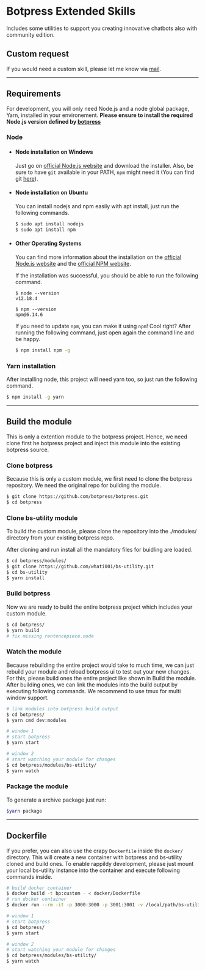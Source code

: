 # Botpress Extended Skills

Includes some utilities to support you creating innovative chatbots also with community edition.

## Custom request

If you would need a custom skill, please let me know via [mail](andreas.karner@student.tugraz.at).

---
## Requirements

For development, you will only need Node.js and a node global package, Yarn, installed in your environement.
**Please ensure to install the required Node.js version defined by [botpress](https://github.com/botpress/botpress)**

### Node
- #### Node installation on Windows

   Just go on [official Node.js website](https://nodejs.org/) and download the installer.
  Also, be sure to have `git` available in your PATH, `npm` might need it (You can find git [here](https://git-scm.com/)).

- #### Node installation on Ubuntu

  You can install nodejs and npm easily with apt install, just run the following commands.

  ```bash
  $ sudo apt install nodejs
  $ sudo apt install npm
  ```

- #### Other Operating Systems
  You can find more information about the installation on the [official Node.js website](https://nodejs.org/) and the [official NPM website](https://npmjs.org/).

  If the installation was successful, you should be able to run the following command.

  ```
  $ node --version
  v12.18.4

  $ npm --version
  npm@6.14.6
  ```

  If you need to update `npm`, you can make it using `npm`! Cool right? After running the following command, just open again the command line and be happy.

  ```bash
  $ npm install npm -g
  ```

### Yarn installation

After installing node, this project will need yarn too, so just run the following command.
```bash
$ npm install -g yarn
```
---

## Build the module

This is only a extention module to the botpress project. Hence, we need clone first he botpress project and inject this module into the existing botpress source.

### Clone botpress
Because this is only a custom module, we first need to clone the botpress repository. We need the original repo for building the module.

```bash
$ git clone https://github.com/botpress/botpress.git
$ cd botpress
```

### Clone bs-utility module
To build the custom module, please clone the repository into the ./modules/ directory from your existing botpress repo.

After cloning and run install all the mandatory files for buidling are loaded.

```bash
$ cd botpress/modules/
$ git clone https://github.com/whati001/bs-utility.git
$ cd bs-utility
$ yarn install
```

### Build botpress
Now we are ready to build the entire botpress project which includes your custom module.

```bash
$ cd botpress/
$ yarn build
# fix missing rentencepiece.node

```

### Watch the module
Because rebuilding the entire project would take to much time, we can just rebuild your module and reload botpress ui to test out your new changes. For this, please build ones the entire project like shown in Build the module. After building ones, we can link the modules into the build output by executing following commands. We recommend to use tmux for multi window support.

```bash
# link modules into botpress build output
$ cd botpress/
$ yarn cmd dev:modules

# window 1
# start botpress
$ yarn start

# window 2
# start watching your module for changes
$ cd botpress/modules/bs-utility/
$ yarn watch
```

### Package the module

To generate a archive package just run:
```bash
$yarn package
```

---
## Dockerfile
If you prefer, you can also use the crapy `Dockerfile` inside the `docker/` directory. This will create a new container with botpress and bs-utility cloned and build ones. To enable rappildy development, please just mount your local bs-utility instance into the container and execute following commands inside.


```bash
# build docker container
$ docker build -t bp:custom - < docker/Dockerfile
# run docker container
$ docker run --rm -it -p 3000:3000 -p 3001:3001 -v /local/path/bs-utility:/botpress/modules/bs-utility bp:custom

# window 1
# start botpress
$ cd botpress/
$ yarn start

# window 2
# start watching your module for changes
$ cd botpress/modules/bs-utility/
$ yarn watch
```
